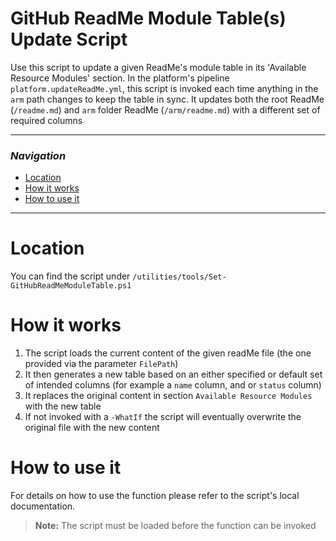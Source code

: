 # GitHub ReadMe Module Table(s) Update Script

Use this script to update a given ReadMe's module table in its 'Available Resource Modules' section.
In the platform's pipeline `platform.updateReadMe.yml`, this script is invoked each time anything in the `arm` path changes to keep the table in sync. It updates both the root ReadMe (`/readme.md`) and `arm` folder ReadMe (`/arm/readme.md`) with a different set of required columns

---

### _Navigation_

- [Location](#location)
- [How it works](#what-it-does)
- [How to use it](#how-to-use-it)

---
# Location

You can find the script under `/utilities/tools/Set-GitHubReadMeModuleTable.ps1`

# How it works

1. The script loads the current content of the given readMe file (the one provided via the parameter `FilePath`)
1. It then generates a new table based on an either specified or default set of intended columns (for example a `name` column, and or `status` column)
1. It replaces the original content in section `Available Resource Modules` with the new table
1. If not invoked with a `-WhatIf` the script will eventually overwrite the original file with the new content

# How to use it

For details on how to use the function please refer to the script's local documentation.
> **Note:** The script must be loaded before the function can be invoked
